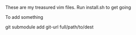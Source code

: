 These are my treasured vim files. Run install.sh to get going

To add something

git submodule add git-url full/path/to/dest
